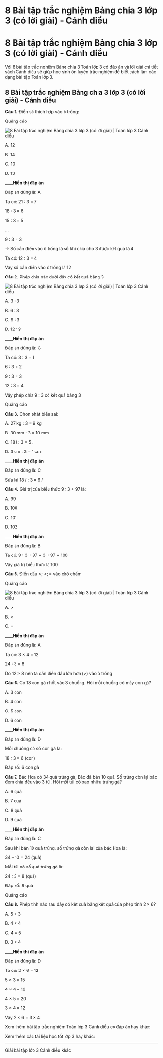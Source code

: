 # 8 Bài tập trắc nghiệm Bảng chia 3 lớp 3 (có lời giải) - Cánh diều

# 8 Bài tập trắc nghiệm Bảng chia 3 lớp 3 (có lời giải) - Cánh diều

Với 8 bài tập trắc nghiệm Bảng chia 3 Toán lớp 3 có đáp án và lời giải chi tiết sách Cánh diều sẽ giúp học sinh ôn luyện trắc nghiệm để biết cách làm các dạng bài tập Toán lớp 3.

## 8 Bài tập trắc nghiệm Bảng chia 3 lớp 3 (có lời giải) - Cánh diều

**Câu 1.** Điền số thích hợp vào ô trống:

Quảng cáo

![8 Bài tập trắc nghiệm Bảng chia 3 lớp 3 \(có lời giải\) | Toán lớp 3 Cánh diều](https://vietjack.com/toan-3-cd/images/trac-nghiem-bang-chia-3.PNG)

A. 12

B. 14

C. 10

D. 13

____**Hiển thị đáp án**

Đáp án đúng là: A

Ta có: 21 : 3 = 7

18 : 3 = 6

15 : 3 = 5

…

9 : 3 = 3

→ Số cần điền vào ô trống là số khi chia cho 3 được kết quả là 4

Ta có: 12 : 3 = 4

Vậy số cần điền vào ô trống là 12

**Câu 2.** Phép chia nào dưới đây có kết quả bằng 3

![8 Bài tập trắc nghiệm Bảng chia 3 lớp 3 \(có lời giải\) | Toán lớp 3 Cánh diều](https://vietjack.com/toan-3-cd/images/trac-nghiem-bang-chia-3-a.PNG)

A. 3 : 3

B. 6 : 3 

C. 9 : 3 

D. 12 : 3

____**Hiển thị đáp án**

Đáp án đúng là: C

Ta có: 3 : 3 = 1

6 : 3 = 2

9 : 3 = 3

12 : 3 = 4

Vậy phép chia 9 : 3 có kết quả bằng 3

Quảng cáo

**Câu 3.** Chọn phát biểu sai:

A. 27 kg : 3 = 9 kg

B. 30 mm : 3 = 10 mm

C. 18 _l_ : 3 = 5 _l_

D. 3 cm : 3 = 1 cm

____**Hiển thị đáp án**

Đáp án đúng là: C

Sửa lại 18 _l_ : 3 = 6 _l_

**Câu 4.** Giá trị của biểu thức 9 : 3 + 97 là:

A. 99

B. 100

C. 101

D. 102

____**Hiển thị đáp án**

Đáp án đúng là: B

Ta có: 9 : 3 + 97 = 3 + 97 = 100

Vậy giá trị biểu thức là 100

**Câu 5.** Điền dấu >; <; = vào chỗ chấm

Quảng cáo

![8 Bài tập trắc nghiệm Bảng chia 3 lớp 3 \(có lời giải\) | Toán lớp 3 Cánh diều](https://vietjack.com/toan-3-cd/images/trac-nghiem-bang-chia-3-a1.PNG)

A. >

B. <

C. =

____**Hiển thị đáp án**

Đáp án đúng là: A

Ta có: 3 × 4 = 12

24 : 3 = 8

Do 12 > 8 nên ta cần điền dấu lớn hơn (>) vào ô trống

**Câu 6.** Có 18 con gà nhốt vào 3 chuồng. Hỏi mỗi chuồng có mấy con gà?

A. 3 con

B. 4 con

C. 5 con

D. 6 con

____**Hiển thị đáp án**

Đáp án đúng là: D

Mỗi chuồng có số con gà là:

18 : 3 = 6 (con)

Đáp số: 6 con gà

**Câu 7.** Bác Hoa có 34 quả trứng gà, Bác đã bán 10 quả. Số trứng còn lại bác đem chia đều vào 3 túi. Hỏi mỗi túi có bao nhiêu trứng gà?

A. 6 quả

B. 7 quả

C. 8 quả

D. 9 quả

____**Hiển thị đáp án**

Đáp án đúng là: C

Sau khi bán 10 quả trứng, số trứng gà còn lại của bác Hoa là:

34 – 10 = 24 (quả)

Mỗi túi có số quả trứng gà là:

24 : 3 = 8 (quả)

Đáp số: 8 quả

Quảng cáo

**Câu 8.** Phép tính nào sau đây có kết quả bằng kết quả của phép tính 2 × 6?

A. 5 × 3

B. 4 × 4

C. 4 × 5

D. 3 × 4

____**Hiển thị đáp án**

Đáp án đúng là: D

Ta có: 2 × 6 = 12

5 × 3 = 15

4 × 4 = 16

4 × 5 = 20

3 × 4 = 12

Vậy 2 × 6 = 3 × 4

Xem thêm bài tập trắc nghiệm Toán lớp 3 Cánh diều có đáp án hay khác:

Xem thêm các tài liệu học tốt lớp 3 hay khác:

* * *

Giải bài tập lớp 3 Cánh diều khác
